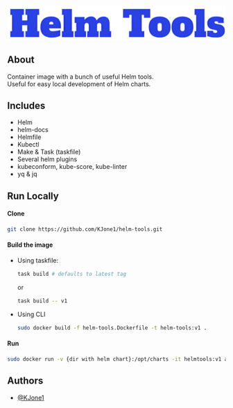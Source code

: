 ![Logo](./assets/logo.png)

## About

Container image with a bunch of useful Helm tools.\
Useful for easy local development of Helm charts.

## Includes

- Helm
- helm-docs
- Helmfile
- Kubectl
- Make & Task (taskfile)
- Several helm plugins
- kubeconform, kube-score, kube-linter
- yq & jq

## Run Locally

#### Clone

```bash
git clone https://github.com/KJone1/helm-tools.git
```

#### Build the image

- Using taskfile:
  ```bash
  task build # defaults to latest tag
  ```
  or
  ```bash
  task build -- v1
  ```
- Using CLI
  ```bash
  sudo docker build -f helm-tools.Dockerfile -t helm-tools:v1 .
  ```

#### Run

```bash
sudo docker run -v {dir with helm chart}:/opt/charts -it helmtools:v1 ash
```

## Authors

- [@KJone1](https://github.com/KJone1)
